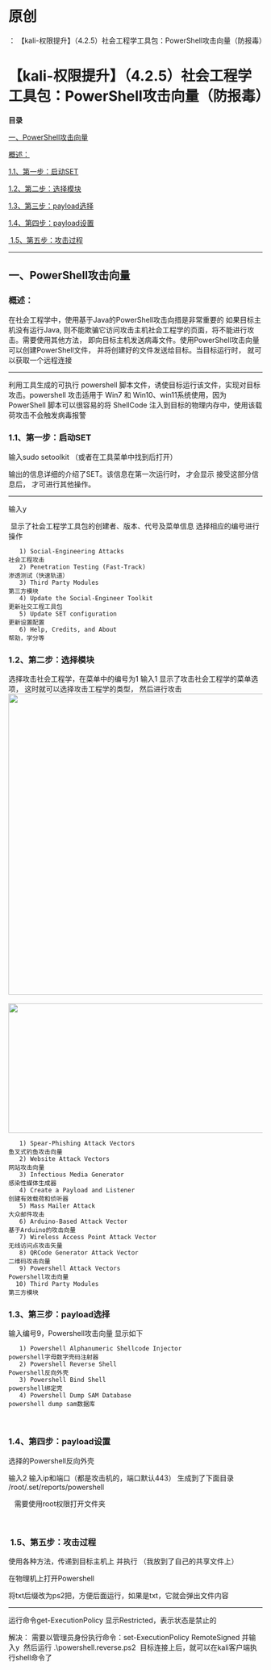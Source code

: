 # 原创
：  【kali-权限提升】（4.2.5）社会工程学工具包：PowerShell攻击向量（防报毒）

# 【kali-权限提升】（4.2.5）社会工程学工具包：PowerShell攻击向量（防报毒）

**目录**

[一、PowerShell攻击向量](#%E4%B8%80%E3%80%81PowerShell%E6%94%BB%E5%87%BB%E5%90%91%E9%87%8F)

[概述：](#%E6%A6%82%E8%BF%B0%EF%BC%9A)

[1.1、第一步：启动SET](#2.1%E3%80%81%E7%AC%AC%E4%B8%80%E6%AD%A5%EF%BC%9A%E5%90%AF%E5%8A%A8SET)

[1.2、第二步：选择模块](#2.2%E3%80%81%E7%AC%AC%E4%BA%8C%E6%AD%A5%EF%BC%9A%E9%80%89%E6%8B%A9%E6%A8%A1%E5%9D%97)

[1.3、第三步：payload选择](#2.3%E3%80%81%E7%AC%AC%E4%B8%89%E6%AD%A5%EF%BC%9Apayload%E9%80%89%E6%8B%A9)

[1.4、第四步：payload设置](#1.4%E3%80%81%E7%AC%AC%E5%9B%9B%E6%AD%A5%EF%BC%9Apayload%E8%AE%BE%E7%BD%AE)

[ 1.5、第五步：攻击过程](#%C2%A01.5%E3%80%81%E7%AC%AC%E4%BA%94%E6%AD%A5%EF%BC%9A%E6%94%BB%E5%87%BB%E8%BF%87%E7%A8%8B)

---


## 一、PowerShell攻击向量

> 
<h3>概述：</h3>
在社会工程学中，使用基于Java的PowerShell攻击向措是非常重要的
如果目标主机没有运行Java, 则不能欺骗它访问攻击主机社会工程学的页面，将不能进行攻击。需要使用其他方法， 即向目标主机发送病毒文件。使用PowerShell攻击向量可以创建PowerShell文件， 并将创建好的文件发送给目标。当目标运行时， 就可以获取一个远程连接
<hr/>
利用工具生成的可执行 powershell 脚本文件，诱使目标运行该文件，实现对目标攻击。powershell 攻击适用于 Win7 和 Win10、win11系统使用，因为 PowerShell 脚本可以很容易的将 ShellCode 注入到目标的物理内存中，使用该载荷攻击不会触发病毒报警


> 
<h3>1.1、第一步：启动SET</h3>
输入sudo setoolkit
（或者在工具菜单中找到后打开）

输出的信息详细的介绍了SET。该信息在第一次运行时， 才会显示
接受这部分信息后， 才可进行其他操作。
<hr/>
输入y

 显示了社会工程学工具包的创建者、版本、代号及菜单信息
选择相应的编号进行操作


<pre><code>   1) Social-Engineering Attacks
社会工程攻击
   2) Penetration Testing (Fast-Track)
渗透测试（快速轨道）
   3) Third Party Modules
第三方模块
   4) Update the Social-Engineer Toolkit
更新社交工程工具包
   5) Update SET configuration
更新设置配置
   6) Help, Credits, and About
帮助，学分等
</code></pre>



> 
<h3>1.2、第二步：选择模块</h3>
选择攻击社会工程学，在菜单中的编号为1
输入1
显示了攻击社会工程学的菜单选项， 这时就可以选择攻击工程学的类型， 然后进行攻击
<img alt="" height="597" src="https://img-blog.csdnimg.cn/b4b2f6f7a78b49d4a13ec4b72bb83639.png" width="873"/> <img alt="" height="257" src="https://img-blog.csdnimg.cn/afab3c9ee3244c4687032a02b751c9d1.png" width="870"/>
<pre><code>   1) Spear-Phishing Attack Vectors
鱼叉式钓鱼攻击向量
   2) Website Attack Vectors
网站攻击向量
   3) Infectious Media Generator
感染性媒体生成器
   4) Create a Payload and Listener
创建有效载荷和侦听器
   5) Mass Mailer Attack
大众邮件攻击
   6) Arduino-Based Attack Vector
基于Arduino的攻击向量
   7) Wireless Access Point Attack Vector
无线访问点攻击矢量
   8) QRCode Generator Attack Vector
二维码攻击向量
   9) Powershell Attack Vectors
Powershell攻击向量
  10) Third Party Modules
第三方模块
</code></pre>


> 
<h3>1.3、第三步：payload选择</h3>
输入编号9，Powershell攻击向量
显示如下


<pre><code>   1) Powershell Alphanumeric Shellcode Injector
powershell字母数字壳码注射器
   2) Powershell Reverse Shell
Powershell反向外壳
   3) Powershell Bind Shell
powershell绑定壳
   4) Powershell Dump SAM Database
powershell dump sam数据库
</code></pre>
 


> 
<h3>1.4、第四步：payload设置</h3>
选择的Powershell反向外壳

输入2
输入ip和端口（都是攻击机的，端口默认443）
生成到了下面目录
/root/.set/reports/powershell


 
 需要使用root权限打开文件夹

 


> 
<h3> 1.5、第五步：攻击过程</h3>
使用各种方法，传递到目标主机上
并执行
（我放到了自己的共享文件上）

在物理机上打开Powershell 

将txt后缀改为ps2把，方便后面运行，如果是txt，它就会弹出文件内容
<hr/>
运行命令get-ExecutionPolicy
显示Restricted，表示状态是禁止的

解决：
需要以管理员身份执行命令：set-ExecutionPolicy RemoteSigned 并输入y 
然后运行
.\powershell.reverse.ps2 
目标连接上后，就可以在kali客户端执行shell命令了



